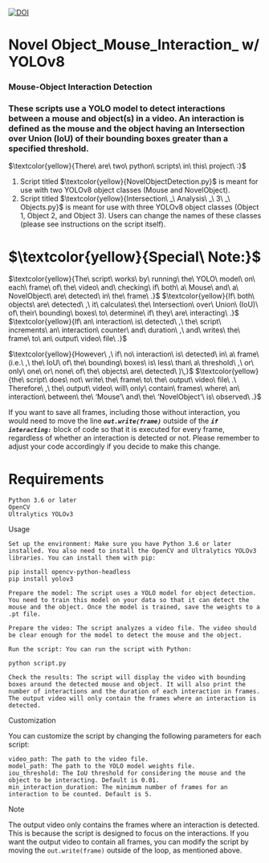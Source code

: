 [![DOI](https://zenodo.org/badge/823833552.svg)](https://zenodo.org/doi/10.5281/zenodo.12684627)

# Novel Object_Mouse_Interaction_ w/ YOLOv8

### Mouse-Object Interaction Detection

### These scripts use a YOLO model to detect interactions between a mouse and object(s) in a video. An interaction is defined as the mouse and the object having an Intersection over Union (IoU) of their bounding boxes greater than a specified threshold.

 $\textcolor{yellow}{There\ are\ two\ python\ scripts\ in\ this\ project\ :}$
1. Script titled $\textcolor{yellow}{NovelObjectDetection.py}$ is meant for use with two YOLOv8 object classes (Mouse and NovelObject).
2. Script titled $\textcolor{yellow}{Intersection\ _\ Analysis\ _\ 3\ _\ Objects.py\}$ is meant for use with three YOLOv8 object classes (Object 1, Object 2, and Object 3). Users can change the names of these classes (please see instructions on the script itself).

# $\textcolor{yellow}{Special\ Note:}$
$\textcolor{yellow}{The\ script\ works\ by\ running\ the\ YOLO\ model\ on\ each\ frame\ of\ the\ video\ and\ checking\ if\ both\ a\ Mouse\ and\ a\ NovelObject\ are\ detected\ in\ the\ frame\ .}$
$\textcolor{yellow}{If\ both\ objects\ are\ detected\ ,\ it\ calculates\ the\ Intersection\ over\ Union\ (IoU)\ of\ their\ bounding\ boxes\ to\ determine\ if\ they\ are\ interacting\ .\}$
$\textcolor{yellow}{If\ an\ interaction\ is\ detected\ ,\ the\ script\ increments\ an\ interaction\ counter\ and\ duration\ ,\ and\ writes\ the\ frame\ to\ an\ output\ video\ file\ .\}$

$\textcolor{yellow}{However\ ,\ if\ no\ interaction\ is\ detected\ in\ a\ frame\ (i.e.\ ,\ the\ IoU\ of\ the\ bounding\ boxes\ is\ less\ than\ a\ threshold\ ,\ or\ only\ one\ or\ none\ of\ the\ objects\ are\ detected\ )\,}$ 
$\textcolor{yellow}{the\ script\ does\ not\ write\ the\ frame\ to\ the\ output\ video\ file\ .\ Therefore\ ,\ the\ output\ video\ will\ only\ contain\ frames\ where\ an\ interaction\ between\ the\ ‘Mouse’\ and\ the\ ‘NovelObject’\ is\ observed\ .\}$

If you want to save all frames, including those without interaction, you would need to move the line ***``out.write(frame)``*** outside of the ***``if interacting:``*** block of code so that it is executed for every frame, regardless of whether an interaction is detected or not. Please remember to adjust your code accordingly if you decide to make this change.


# Requirements

    Python 3.6 or later
    OpenCV
    Ultralytics YOLOv3

Usage

    Set up the environment: Make sure you have Python 3.6 or later installed. You also need to install the OpenCV and Ultralytics YOLOv3 libraries. You can install them with pip:

    pip install opencv-python-headless
    pip install yolov3

    Prepare the model: The script uses a YOLO model for object detection. You need to train this model on your data so that it can detect the mouse and the object. Once the model is trained, save the weights to a .pt file.

    Prepare the video: The script analyzes a video file. The video should be clear enough for the model to detect the mouse and the object.

    Run the script: You can run the script with Python:

    python script.py

    Check the results: The script will display the video with bounding boxes around the detected mouse and object. It will also print the number of interactions and the duration of each interaction in frames. The output video will only contain the frames where an interaction is detected.

Customization

You can customize the script by changing the following parameters for each script:

    video_path: The path to the video file.
    model_path: The path to the YOLO model weights file.
    iou_threshold: The IoU threshold for considering the mouse and the object to be interacting. Default is 0.01.
    min_interaction_duration: The minimum number of frames for an interaction to be counted. Default is 5.

Note

The output video only contains the frames where an interaction is detected. This is because the script is designed to focus on the interactions. If you want the output video to contain all frames, you can modify the script by moving the `out.write(frame)` outside of the loop, as mentioned above.
